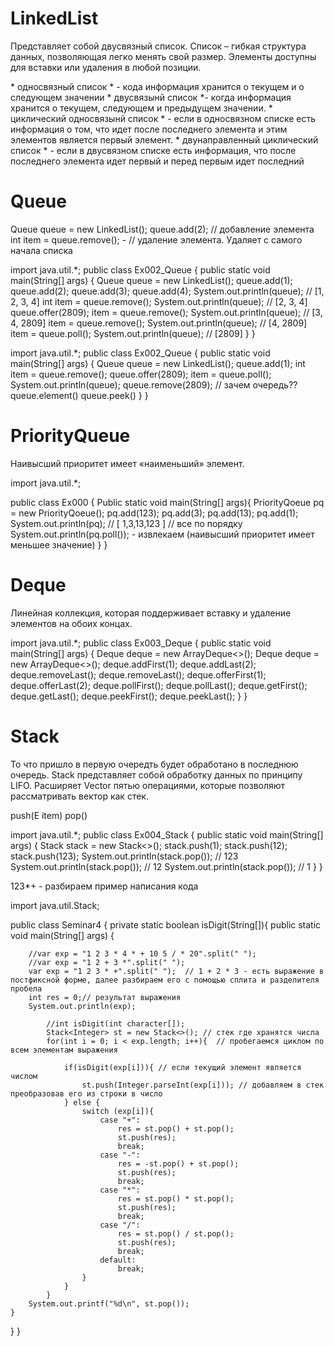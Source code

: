 # LinkedList

Представляет собой двусвязный список.
Список – гибкая структура данных, позволяющая легко менять свой размер. Элементы доступны для вставки или удаления в любой позиции.

\* односвязный список \* - кода информация хранится о текущем и о следующем значении
\* двусвязынй список \*- когда информация хранится о текущем, следующем и предыдущем значении.
\* циклический односвязынй список \* - если в односвязном списке есть информация о том, что идет после последнего элемента и этим элементов является первый элемент.
\* двунаправленный циклический список \* - если в двусвязном списке есть информация, что после последнего элемента идет первый и перед первым идет последний

# Queue

Queue<Integer> queue = new LinkedList<Integer>();
queue.add(2); // добавление элемента
int item = queue.remove(); - // удаление элемента. Удаляет с самого начала списка

import java.util.*;
public class Ex002_Queue {
   public static void main(String[] args) {
       Queue<Integer> queue = new LinkedList<Integer>();
       queue.add(1);
       queue.add(2);
       queue.add(3);
       queue.add(4);
       System.out.println(queue); // [1, 2, 3, 4]
       int item = queue.remove();
       System.out.println(queue); // [2, 3, 4]
       queue.offer(2809);
       item = queue.remove();
       System.out.println(queue); // [3, 4, 2809]
       item = queue.remove();
       System.out.println(queue); // [4, 2809]
       item = queue.poll();
       System.out.println(queue); // [2809]
   }
}

import java.util.*;
public class Ex002_Queue {
   public static void main(String[] args) {
       Queue<Integer> queue = new LinkedList<Integer>();
       queue.add(1);
       int item = queue.remove();
       queue.offer(2809);
       item = queue.poll();
       System.out.println(queue);
       queue.remove(2809); // зачем очередь??
       queue.element()
       queue.peek()
   }
}

# PriorityQueue
Наивысший приоритет имеет «наименьший» элемент.

import java.util.*;

public class Ex000 {
    Public static void main(String[] args){
        PriorityQoeue<Integer> pq = new PriorityQoeue<Integer>();
        pq.add(123);
        pq.add(3);
        pq.add(13);
        pq.add(1);
        System.out.println(pq);  // [ 1,3,13,123 ] // все по порядку
        System.out.println(pq.poll()); - извлекаем (наивысший приоритет имеет меньшее значение)
    }
}

# Deque

Линейная коллекция, которая поддерживает вставку и удаление элементов на обоих концах. 

import java.util.*;
public class Ex003_Deque {
   public static void main(String[] args) {
       Deque<Integer> deque = new ArrayDeque<>();
       Deque<Integer> deque = new ArrayDeque<>();
       deque.addFirst(1);   deque.addLast(2);
       deque.removeLast();  deque.removeLast();
       deque.offerFirst(1); deque.offerLast(2);
       deque.pollFirst();   deque.pollLast();
       deque.getFirst();    deque.getLast();
       deque.peekFirst();   deque.peekLast();
   }
}

# Stack

То что пришло в первую очередть будет обработано в последнюю очередь.
Stack представляет собой обработку данных по принципу LIFO. Расширяет Vector пятью операциями, которые позволяют рассматривать вектор как стек.


push(E item)
pop()

import java.util.*;
public class Ex004_Stack {
   public static void main(String[] args) {
       Stack<Integer> stack = new Stack<>();
       stack.push(1);
       stack.push(12);
       stack.push(123);
       System.out.println(stack.pop()); // 123
       System.out.println(stack.pop()); // 12
       System.out.println(stack.pop()); // 1
   }
}

123*+ - разбираем пример написания кода

import java.util.Stack;

public class Seminar4 {
    private static boolean isDigit(String[]){
    public static void main(String[] args) {

        //var exp = "1 2 3 * 4 * + 10 5 / * 20".split(" ");
        //var exp = "1 2 + 3 *".split(" "); 
        var exp = "1 2 3 * +".split(" ");  // 1 + 2 * 3 - есть выражение в постфиксной форме, далее разбираем его с помощью сплита и разделителя пробела
        int res = 0;// результат выражения
        System.out.println(exp);
            
            //int isDigit(int character[]);
            Stack<Integer> st = new Stack<>(); // стек где хранятся числа
            for(int i = 0; i < exp.length; i++){  // пробегаемся циклом по всем элементам выражения
                
                if(isDigit(exp[i])){ // если текущий элемент является числом
                    st.push(Integer.parseInt(exp[i])); // добавляем в стек преобразовав его из строки в число
                } else {
                    switch (exp[i]){
                        case "+":
                            res = st.pop() + st.pop();
                            st.push(res);
                            break;
                        case "-":
                            res = -st.pop() + st.pop();
                            st.push(res);
                            break;
                        case "*":
                            res = st.pop() * st.pop();
                            st.push(res);
                            break;
                        case "/":
                            res = st.pop() / st.pop();
                            st.push(res);
                            break;
                        default:
                            break;
                    }
                }
            }
        System.out.printf("%d\n", st.pop());
    }
}
}
